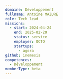 ```yaml
---
domaine: Développement
fullname: Antoine MAZURE
role: Tech lead
missions:
  - start: 2024-04-24
    end: 2025-02-20
    status: service
    employer: OCTO
    startups:
      - agora
github: inemesis
competences:
  - Développement
memberType: beta
---
```

